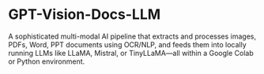 # GPT-Vision-Docs-LLM
A sophisticated multi-modal AI pipeline that extracts and processes images, PDFs, Word, PPT documents using OCR/NLP, and feeds them into locally running LLMs like LLaMA, Mistral, or TinyLLaMA—all within a Google Colab or Python environment.
